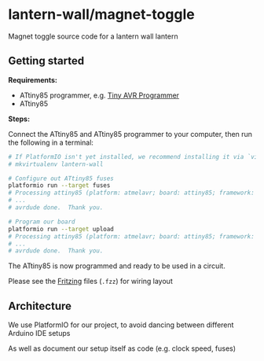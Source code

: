 # lantern-wall/magnet-toggle
Magnet toggle source code for a lantern wall lantern

## Getting started
**Requirements:**

- ATtiny85 programmer, e.g. [Tiny AVR Programmer][]
- ATtiny85

[Tiny AVR Programmer]: https://www.sparkfun.com/products/11801

**Steps:**

Connect the ATtiny85 and ATtiny85 programmer to your computer, then run the following in a terminal:

```bash
# If PlatformIO isn't yet installed, we recommend installing it via `virtualenvwrapper`
# mkvirtualenv lantern-wall

# Configure out ATtiny85 fuses
platformio run --target fuses
# Processing attiny85 (platform: atmelavr; board: attiny85; framework: arduino)
# ...
# avrdude done.  Thank you.

# Program our board
platformio run --target upload
# Processing attiny85 (platform: atmelavr; board: attiny85; framework: arduino)
# ...
# avrdude done.  Thank you.
```

The ATtiny85 is now programmed and ready to be used in a circuit.

Please see the [Fritzing][] files (`.fzz`) for wiring layout

[Fritzing]: https://fritzing.org/home/

## Architecture
We use PlatformIO for our project, to avoid dancing between different Arduino IDE setups

As well as document our setup itself as code (e.g. clock speed, fuses)
